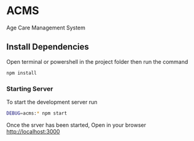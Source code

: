 # ACMS

Age Care Management System

## Install Dependencies

Open terminal or powershell in the project folder then run the command

```bash
npm install
```

### Starting Server

To start the development server run

```bash
DEBUG=acms:* npm start
```

Once the srver has been started, Open in your browser [http://localhost:3000](http://localhost:3000)
